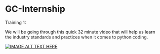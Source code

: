 # GC-Internship

Training 1: 

We will be going through this quick 32 minute video that will help us learn the industry standards and practices when it comes to python coding.

[![IMAGE ALT TEXT HERE](https://img.youtube.com/vi/25P5apB4XWM/0.jpg)](https://www.youtube.com/watch?v=25P5apB4XWM)
